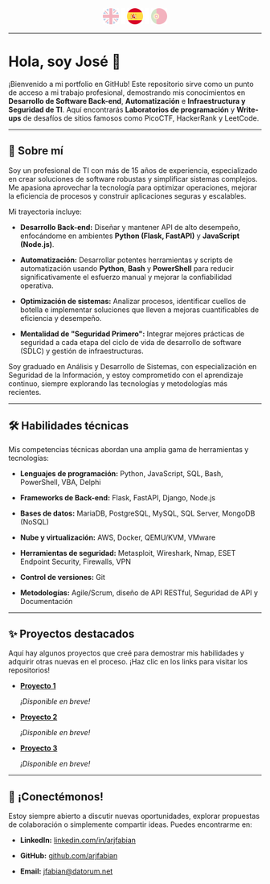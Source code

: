 <div align="center">
    <a href="README.md"><img src="./assets/icons-flags/en0.png" alt="English" /></a>
    <img src="./assets/icons-flags/_.png" />
    <img src="./assets/icons-flags/es1.png" alt="Español" />
    <img src="./assets/icons-flags/_.png" />
    <a href="README_pt.md"><img src="./assets/icons-flags/pt0.png" alt="Português" /></a>
</div>

---

# Hola, soy José 👋

¡Bienvenido a mi portfolio en GitHub! Este repositorio sirve como un punto de acceso a mi trabajo profesional, demostrando mis conocimientos en **Desarrollo de Software Back-end**, **Automatización** e **Infraestructura y Seguridad de TI**. Aquí encontrarás **Laboratorios de programación** y **Write-ups** de desafíos de sitios famosos como PicoCTF, HackerRank y LeetCode.

---

## 🚀 Sobre mí

Soy un profesional de TI con más de 15 años de experiencia, especializado en crear soluciones de software robustas y simplificar sistemas complejos. Me apasiona aprovechar la tecnología para optimizar operaciones, mejorar la eficiencia de procesos y construir aplicaciones seguras y escalables.

Mi trayectoria incluye:

- **Desarrollo Back-end:** Diseñar y mantener API de alto desempeño, enfocándome en ambientes **Python (Flask, FastAPI)** y **JavaScript (Node.js)**.

- **Automatización:** Desarrollar potentes herramientas y scripts de automatización usando **Python**, **Bash** y **PowerShell** para reducir significativamente el esfuerzo manual y mejorar la confiabilidad operativa.

- **Optimización de sistemas:** Analizar procesos, identificar cuellos de botella e implementar soluciones que lleven a mejoras cuantificables de eficiencia y desempeño.

- **Mentalidad de "Seguridad Primero":** Integrar mejores prácticas de seguridad a cada etapa del ciclo de vida de desarrollo de software (SDLC) y gestión de infraestructuras.

Soy graduado en Análisis y Desarrollo de Sistemas, con especialización en Seguridad de la Información, y estoy comprometido con el aprendizaje continuo, siempre explorando las tecnologías y metodologías más recientes.

---

## 🛠️ Habilidades técnicas

Mis competencias técnicas abordan una amplia gama de herramientas y tecnologías:

- **Lenguajes de programación:** Python, JavaScript, SQL, Bash, PowerShell, VBA, Delphi

- **Frameworks de Back-end:** Flask, FastAPI, Django, Node.js

- **Bases de datos:** MariaDB, PostgreSQL, MySQL, SQL Server, MongoDB (NoSQL)

- **Nube y virtualización:** AWS, Docker, QEMU/KVM, VMware

- **Herramientas de seguridad:** Metasploit, Wireshark, Nmap, ESET Endpoint Security, Firewalls, VPN

- **Control de versiones:** Git

- **Metodologías:** Agile/Scrum, diseño de API RESTful, Seguridad de API y Documentación

---

## ✨ Proyectos destacados

Aquí hay algunos proyectos que creé para demostrar mis habilidades y adquirir otras nuevas en el proceso. ¡Haz clic en los links para visitar los repositorios!

- **[Proyecto 1](#)**

  _¡Disponible en breve!_

- **[Proyecto 2](#)**

  _¡Disponible en breve!_

- **[Proyecto 3](#)**

  _¡Disponible en breve!_

---

## 💬 ¡Conectémonos!

Estoy siempre abierto a discutir nuevas oportunidades, explorar propuestas de colaboración o simplemente compartir ideas. Puedes encontrarme en:

- **LinkedIn:** [linkedin.com/in/arjfabian](https://www.linkedin.com/in/arjfabian)

- **GitHub:** [github.com/arjfabian](https://github.com/arjfabian)

- **Email:** [jfabian@datorum.net](mailto:jfabian@datorum.net)
